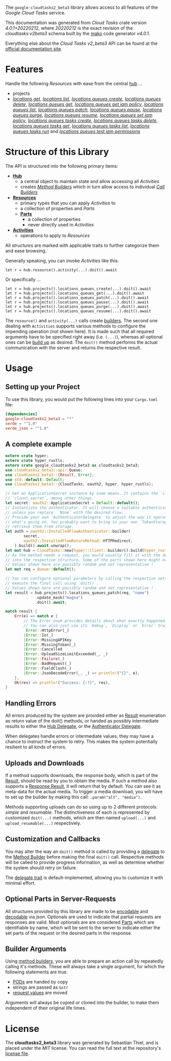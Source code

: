 <!---
DO NOT EDIT !
This file was generated automatically from 'src/generator/templates/api/README.md.mako'
DO NOT EDIT !
-->
The `google-cloudtasks2_beta3` library allows access to all features of the *Google Cloud Tasks* service.

This documentation was generated from *Cloud Tasks* crate version *4.0.1+20220212*, where *20220212* is the exact revision of the *cloudtasks:v2beta3* schema built by the [mako](http://www.makotemplates.org/) code generator *v4.0.1*.

Everything else about the *Cloud Tasks* *v2_beta3* API can be found at the
[official documentation site](https://cloud.google.com/tasks/).
# Features

Handle the following *Resources* with ease from the central [hub](https://docs.rs/google-cloudtasks2_beta3/4.0.1+20220212/google_cloudtasks2_beta3/CloudTasks) ... 

* projects
 * [*locations get*](https://docs.rs/google-cloudtasks2_beta3/4.0.1+20220212/google_cloudtasks2_beta3/api::ProjectLocationGetCall), [*locations list*](https://docs.rs/google-cloudtasks2_beta3/4.0.1+20220212/google_cloudtasks2_beta3/api::ProjectLocationListCall), [*locations queues create*](https://docs.rs/google-cloudtasks2_beta3/4.0.1+20220212/google_cloudtasks2_beta3/api::ProjectLocationQueueCreateCall), [*locations queues delete*](https://docs.rs/google-cloudtasks2_beta3/4.0.1+20220212/google_cloudtasks2_beta3/api::ProjectLocationQueueDeleteCall), [*locations queues get*](https://docs.rs/google-cloudtasks2_beta3/4.0.1+20220212/google_cloudtasks2_beta3/api::ProjectLocationQueueGetCall), [*locations queues get iam policy*](https://docs.rs/google-cloudtasks2_beta3/4.0.1+20220212/google_cloudtasks2_beta3/api::ProjectLocationQueueGetIamPolicyCall), [*locations queues list*](https://docs.rs/google-cloudtasks2_beta3/4.0.1+20220212/google_cloudtasks2_beta3/api::ProjectLocationQueueListCall), [*locations queues patch*](https://docs.rs/google-cloudtasks2_beta3/4.0.1+20220212/google_cloudtasks2_beta3/api::ProjectLocationQueuePatchCall), [*locations queues pause*](https://docs.rs/google-cloudtasks2_beta3/4.0.1+20220212/google_cloudtasks2_beta3/api::ProjectLocationQueuePauseCall), [*locations queues purge*](https://docs.rs/google-cloudtasks2_beta3/4.0.1+20220212/google_cloudtasks2_beta3/api::ProjectLocationQueuePurgeCall), [*locations queues resume*](https://docs.rs/google-cloudtasks2_beta3/4.0.1+20220212/google_cloudtasks2_beta3/api::ProjectLocationQueueResumeCall), [*locations queues set iam policy*](https://docs.rs/google-cloudtasks2_beta3/4.0.1+20220212/google_cloudtasks2_beta3/api::ProjectLocationQueueSetIamPolicyCall), [*locations queues tasks create*](https://docs.rs/google-cloudtasks2_beta3/4.0.1+20220212/google_cloudtasks2_beta3/api::ProjectLocationQueueTaskCreateCall), [*locations queues tasks delete*](https://docs.rs/google-cloudtasks2_beta3/4.0.1+20220212/google_cloudtasks2_beta3/api::ProjectLocationQueueTaskDeleteCall), [*locations queues tasks get*](https://docs.rs/google-cloudtasks2_beta3/4.0.1+20220212/google_cloudtasks2_beta3/api::ProjectLocationQueueTaskGetCall), [*locations queues tasks list*](https://docs.rs/google-cloudtasks2_beta3/4.0.1+20220212/google_cloudtasks2_beta3/api::ProjectLocationQueueTaskListCall), [*locations queues tasks run*](https://docs.rs/google-cloudtasks2_beta3/4.0.1+20220212/google_cloudtasks2_beta3/api::ProjectLocationQueueTaskRunCall) and [*locations queues test iam permissions*](https://docs.rs/google-cloudtasks2_beta3/4.0.1+20220212/google_cloudtasks2_beta3/api::ProjectLocationQueueTestIamPermissionCall)




# Structure of this Library

The API is structured into the following primary items:

* **[Hub](https://docs.rs/google-cloudtasks2_beta3/4.0.1+20220212/google_cloudtasks2_beta3/CloudTasks)**
    * a central object to maintain state and allow accessing all *Activities*
    * creates [*Method Builders*](https://docs.rs/google-cloudtasks2_beta3/4.0.1+20220212/google_cloudtasks2_beta3/client::MethodsBuilder) which in turn
      allow access to individual [*Call Builders*](https://docs.rs/google-cloudtasks2_beta3/4.0.1+20220212/google_cloudtasks2_beta3/client::CallBuilder)
* **[Resources](https://docs.rs/google-cloudtasks2_beta3/4.0.1+20220212/google_cloudtasks2_beta3/client::Resource)**
    * primary types that you can apply *Activities* to
    * a collection of properties and *Parts*
    * **[Parts](https://docs.rs/google-cloudtasks2_beta3/4.0.1+20220212/google_cloudtasks2_beta3/client::Part)**
        * a collection of properties
        * never directly used in *Activities*
* **[Activities](https://docs.rs/google-cloudtasks2_beta3/4.0.1+20220212/google_cloudtasks2_beta3/client::CallBuilder)**
    * operations to apply to *Resources*

All *structures* are marked with applicable traits to further categorize them and ease browsing.

Generally speaking, you can invoke *Activities* like this:

```Rust,ignore
let r = hub.resource().activity(...).doit().await
```

Or specifically ...

```ignore
let r = hub.projects().locations_queues_create(...).doit().await
let r = hub.projects().locations_queues_get(...).doit().await
let r = hub.projects().locations_queues_patch(...).doit().await
let r = hub.projects().locations_queues_pause(...).doit().await
let r = hub.projects().locations_queues_purge(...).doit().await
let r = hub.projects().locations_queues_resume(...).doit().await
```

The `resource()` and `activity(...)` calls create [builders][builder-pattern]. The second one dealing with `Activities` 
supports various methods to configure the impending operation (not shown here). It is made such that all required arguments have to be 
specified right away (i.e. `(...)`), whereas all optional ones can be [build up][builder-pattern] as desired.
The `doit()` method performs the actual communication with the server and returns the respective result.

# Usage

## Setting up your Project

To use this library, you would put the following lines into your `Cargo.toml` file:

```toml
[dependencies]
google-cloudtasks2_beta3 = "*"
serde = "^1.0"
serde_json = "^1.0"
```

## A complete example

```Rust
extern crate hyper;
extern crate hyper_rustls;
extern crate google_cloudtasks2_beta3 as cloudtasks2_beta3;
use cloudtasks2_beta3::api::Queue;
use cloudtasks2_beta3::{Result, Error};
use std::default::Default;
use cloudtasks2_beta3::{CloudTasks, oauth2, hyper, hyper_rustls};

// Get an ApplicationSecret instance by some means. It contains the `client_id` and 
// `client_secret`, among other things.
let secret: oauth2::ApplicationSecret = Default::default();
// Instantiate the authenticator. It will choose a suitable authentication flow for you, 
// unless you replace  `None` with the desired Flow.
// Provide your own `AuthenticatorDelegate` to adjust the way it operates and get feedback about 
// what's going on. You probably want to bring in your own `TokenStorage` to persist tokens and
// retrieve them from storage.
let auth = oauth2::InstalledFlowAuthenticator::builder(
        secret,
        oauth2::InstalledFlowReturnMethod::HTTPRedirect,
    ).build().await.unwrap();
let mut hub = CloudTasks::new(hyper::Client::builder().build(hyper_rustls::HttpsConnectorBuilder::new().with_native_roots().https_or_http().enable_http1().enable_http2().build()), auth);
// As the method needs a request, you would usually fill it with the desired information
// into the respective structure. Some of the parts shown here might not be applicable !
// Values shown here are possibly random and not representative !
let mut req = Queue::default();

// You can configure optional parameters by calling the respective setters at will, and
// execute the final call using `doit()`.
// Values shown here are possibly random and not representative !
let result = hub.projects().locations_queues_patch(req, "name")
             .update_mask("magna")
             .doit().await;

match result {
    Err(e) => match e {
        // The Error enum provides details about what exactly happened.
        // You can also just use its `Debug`, `Display` or `Error` traits
         Error::HttpError(_)
        |Error::Io(_)
        |Error::MissingAPIKey
        |Error::MissingToken(_)
        |Error::Cancelled
        |Error::UploadSizeLimitExceeded(_, _)
        |Error::Failure(_)
        |Error::BadRequest(_)
        |Error::FieldClash(_)
        |Error::JsonDecodeError(_, _) => println!("{}", e),
    },
    Ok(res) => println!("Success: {:?}", res),
}

```
## Handling Errors

All errors produced by the system are provided either as [Result](https://docs.rs/google-cloudtasks2_beta3/4.0.1+20220212/google_cloudtasks2_beta3/client::Result) enumeration as return value of
the doit() methods, or handed as possibly intermediate results to either the 
[Hub Delegate](https://docs.rs/google-cloudtasks2_beta3/4.0.1+20220212/google_cloudtasks2_beta3/client::Delegate), or the [Authenticator Delegate](https://docs.rs/yup-oauth2/*/yup_oauth2/trait.AuthenticatorDelegate.html).

When delegates handle errors or intermediate values, they may have a chance to instruct the system to retry. This 
makes the system potentially resilient to all kinds of errors.

## Uploads and Downloads
If a method supports downloads, the response body, which is part of the [Result](https://docs.rs/google-cloudtasks2_beta3/4.0.1+20220212/google_cloudtasks2_beta3/client::Result), should be
read by you to obtain the media.
If such a method also supports a [Response Result](https://docs.rs/google-cloudtasks2_beta3/4.0.1+20220212/google_cloudtasks2_beta3/client::ResponseResult), it will return that by default.
You can see it as meta-data for the actual media. To trigger a media download, you will have to set up the builder by making
this call: `.param("alt", "media")`.

Methods supporting uploads can do so using up to 2 different protocols: 
*simple* and *resumable*. The distinctiveness of each is represented by customized 
`doit(...)` methods, which are then named `upload(...)` and `upload_resumable(...)` respectively.

## Customization and Callbacks

You may alter the way an `doit()` method is called by providing a [delegate](https://docs.rs/google-cloudtasks2_beta3/4.0.1+20220212/google_cloudtasks2_beta3/client::Delegate) to the 
[Method Builder](https://docs.rs/google-cloudtasks2_beta3/4.0.1+20220212/google_cloudtasks2_beta3/client::CallBuilder) before making the final `doit()` call. 
Respective methods will be called to provide progress information, as well as determine whether the system should 
retry on failure.

The [delegate trait](https://docs.rs/google-cloudtasks2_beta3/4.0.1+20220212/google_cloudtasks2_beta3/client::Delegate) is default-implemented, allowing you to customize it with minimal effort.

## Optional Parts in Server-Requests

All structures provided by this library are made to be [encodable](https://docs.rs/google-cloudtasks2_beta3/4.0.1+20220212/google_cloudtasks2_beta3/client::RequestValue) and 
[decodable](https://docs.rs/google-cloudtasks2_beta3/4.0.1+20220212/google_cloudtasks2_beta3/client::ResponseResult) via *json*. Optionals are used to indicate that partial requests are responses 
are valid.
Most optionals are are considered [Parts](https://docs.rs/google-cloudtasks2_beta3/4.0.1+20220212/google_cloudtasks2_beta3/client::Part) which are identifiable by name, which will be sent to 
the server to indicate either the set parts of the request or the desired parts in the response.

## Builder Arguments

Using [method builders](https://docs.rs/google-cloudtasks2_beta3/4.0.1+20220212/google_cloudtasks2_beta3/client::CallBuilder), you are able to prepare an action call by repeatedly calling it's methods.
These will always take a single argument, for which the following statements are true.

* [PODs][wiki-pod] are handed by copy
* strings are passed as `&str`
* [request values](https://docs.rs/google-cloudtasks2_beta3/4.0.1+20220212/google_cloudtasks2_beta3/client::RequestValue) are moved

Arguments will always be copied or cloned into the builder, to make them independent of their original life times.

[wiki-pod]: http://en.wikipedia.org/wiki/Plain_old_data_structure
[builder-pattern]: http://en.wikipedia.org/wiki/Builder_pattern
[google-go-api]: https://github.com/google/google-api-go-client

# License
The **cloudtasks2_beta3** library was generated by Sebastian Thiel, and is placed 
under the *MIT* license.
You can read the full text at the repository's [license file][repo-license].

[repo-license]: https://github.com/Byron/google-apis-rsblob/main/LICENSE.md

